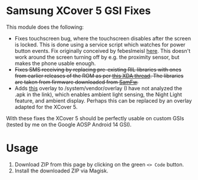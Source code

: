 # Samsung XCover 5 GSI Fixes

This module does the following:
- Fixes touchscreen bug, where the touchscreen disables after the
  screen is locked. This is done using a service script which watches
  for power button events. Fix originally conceived by febeslmeisl
  [here](https://github.com/phhusson/treble_experimentations/issues/2205#issuecomment-1079981168). This
  doesn't work around the screen turning off by e.g. the proximity
  sensor, but makes the phone usable enough.
- ~~Fixes SMS receiving by replacing pre-existing RIL libraries with
  ones from earlier releases of the ROM as per [this XDA
  thread](https://xdaforums.com/t/solved-gsi-related-can-not-receive-sms.4636173/). The
  libraries are taken from firmware downloaded from
  [SamFw](samfw.com).~~
- Adds
  [this](https://xdaforums.com/t/overlay-enable-night-light-auto-brightness-ambient-display-more-on-treble-rom.3741965/)
  overlay to /system/vendor/overlay (I have not analyzed the .apk in
  the link), which enables ambient light sensing, the Night Light
  feature, and ambient display. Perhaps this can be replaced by an
  overlay adapted for the XCover 5.

With these fixes the XCover 5 should be perfectly usable on custom
GSIs (tested by me on the Google AOSP Android 14 GSI).

# Usage
1. Download ZIP from this page by clicking on the green `<> Code`
   button.
2. Install the downloaded ZIP via Magisk.
